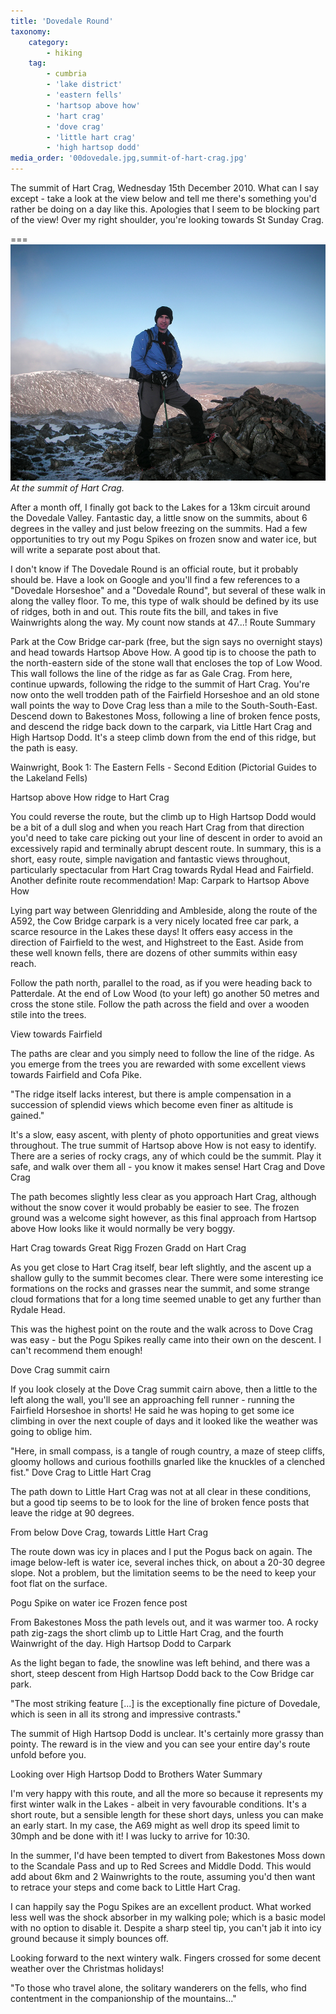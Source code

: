 ```yaml
---
title: 'Dovedale Round'
taxonomy:
    category:
        - hiking
    tag:
        - cumbria
        - 'lake district'
        - 'eastern fells'
        - 'hartsop above how'
        - 'hart crag'
        - 'dove crag'
        - 'little hart crag'
        - 'high hartsop dodd'
media_order: '00dovedale.jpg,summit-of-hart-crag.jpg'
---
```


The summit of Hart Crag, Wednesday 15th December 2010. What can I say except - take a look at the view below and tell me there's something you'd rather be doing on a day like this. Apologies that I seem to be blocking part of the view! Over my right shoulder, you're looking towards St Sunday Crag.

===
![summit-of-hart-crag](summit-of-hart-crag.jpg "summit-of-hart-crag")
*At the summit of Hart Crag.*

After a month off, I finally got back to the Lakes for a 13km circuit around the Dovedale Valley. Fantastic day, a little snow on the summits, about 6 degrees in the valley and just below freezing on the summits. Had a few opportunities to try out my Pogu Spikes on frozen snow and water ice, but will write a separate post about that.

I don't know if The Dovedale Round is an official route, but it probably should be. Have a look on Google and you'll find a few references to a "Dovedale Horseshoe" and a "Dovedale Round", but several of these walk in along the valley floor. To me, this type of walk should be defined by its use of ridges, both in and out. This route fits the bill, and takes in five Wainwrights along the way. My count now stands at 47...!
Route Summary

Park at the Cow Bridge car-park (free, but the sign says no overnight stays) and head towards Hartsop Above How. A good tip is to choose the path to the north-eastern side of the stone wall that encloses the top of Low Wood. This wall follows the line of the ridge as far as Gale Crag. From here, continue upwards, following the ridge to the summit of Hart Crag. You're now onto the well trodden path of the Fairfield Horseshoe and an old stone wall points the way to Dove Crag less than a mile to the South-South-East. Descend down to Bakestones Moss, following a line of broken fence posts, and descend the ridge back down to the carpark, via Little Hart Crag and High Hartsop Dodd. It's a steep climb down from the end of this ridge, but the path is easy.

Wainwright, Book 1: The Eastern Fells - Second Edition (Pictorial Guides to the Lakeland Fells)

Hartsop above How ridge to Hart Crag

You could reverse the route, but the climb up to High Hartsop Dodd would be a bit of a dull slog and when you reach Hart Crag from that direction you'd need to take care picking out your line of descent in order to avoid an excessively rapid and terminally abrupt descent route. In summary, this is a short, easy route, simple navigation and fantastic views throughout, particularly spectacular from Hart Crag towards Rydal Head and Fairfield. Another definite route recommendation!
Map:
Carpark to Hartsop Above How

Lying part way between Glenridding and Ambleside, along the route of the A592, the Cow Bridge carpark is a very nicely located free car park, a scarce resource in the Lakes these days! It offers easy access in the direction of Fairfield to the west, and Highstreet to the East. Aside from these well known fells, there are dozens of other summits within easy reach.

Follow the path north, parallel to the road, as if you were heading back to Patterdale. At the end of Low Wood (to your left) go another 50 metres and cross the stone stile. Follow the path across the field and over a wooden stile into the trees.

View towards Fairfield

The paths are clear and you simply need to follow the line of the ridge. As you emerge from the trees you are rewarded with some excellent views towards Fairfield and Cofa Pike.

"The ridge itself lacks interest, but there is ample compensation in a succession of splendid views which become even finer as altitude is gained."

It's a slow, easy ascent, with plenty of photo opportunities and great views throughout. The true summit of Hartsop above How is not easy to identify. There are a series of rocky crags, any of which could be the summit. Play it safe, and walk over them all - you know it makes sense!
Hart Crag and Dove Crag

The path becomes slightly less clear as you approach Hart Crag, although without the snow cover it would probably be easier to see. The frozen ground was a welcome sight however, as this final approach from Hartsop above How looks like it would normally be very boggy.

Hart Crag towards Great Rigg     Frozen Gradd on Hart Crag

As you get close to Hart Crag itself, bear left slightly, and the ascent up a shallow gully to the summit becomes clear. There were some interesting ice formations on the rocks and grasses near the summit, and some strange cloud formations that for a long time seemed unable to get any further than Rydale Head.

This was the highest point on the route and the walk across to Dove Crag was easy - but the Pogu Spikes really came into their own on the descent. I can't recommend them enough!

Dove Crag summit cairn

If you look closely at the Dove Crag summit cairn above, then a little to the left along the wall, you'll see an approaching fell runner - running the Fairfield Horseshoe in shorts! He said he was hoping to get some ice climbing in over the next couple of days and it looked like the weather was going to oblige him.

"Here, in small compass, is a tangle of rough country, a maze of steep cliffs, gloomy hollows and curious foothills gnarled like the knuckles of a clenched fist."
Dove Crag to Little Hart Crag

The path down to Little Hart Crag was not at all clear in these conditions, but a good tip seems to be to look for the line of broken fence posts that leave the ridge at 90 degrees.

From below Dove Crag, towards Little Hart Crag

The route down was icy in places and I put the Pogus back on again. The image below-left is water ice, several inches thick, on about a 20-30 degree slope. Not a problem, but the limitation seems to be the need to keep your foot flat on the surface.

Pogu Spike on water ice     Frozen fence post

From Bakestones Moss the path levels out, and it was warmer too. A rocky path zig-zags the short climb up to Little Hart Crag, and the fourth Wainwright of the day.
High Hartsop Dodd to Carpark

As the light began to fade, the snowline was left behind, and there was a short, steep descent from High Hartsop Dodd back to the Cow Bridge car park.

"The most striking feature [...] is the exceptionally fine picture of Dovedale, which is seen in all its strong and impressive contrasts."

The summit of High Hartsop Dodd is unclear. It's certainly more grassy than pointy. The reward is in the view and you can see your entire day's route unfold before you.

Looking over High Hartsop Dodd to Brothers Water
Summary

I'm very happy with this route, and all the more so because it represents my first winter walk in the Lakes - albeit in very favourable conditions. It's a short route, but a sensible length for these short days, unless you can make an early start. In my case, the A69 might as well drop its speed limit to 30mph and be done with it! I was lucky to arrive for 10:30.

In the summer, I'd have been tempted to divert from Bakestones Moss down to the Scandale Pass and up to Red Screes and Middle Dodd. This would add about 6km and 2 Wainwrights to the route, assuming you'd then want to retrace your steps and come back to Little Hart Crag.

I can happily say the Pogu Spikes are an excellent product. What worked less well was the shock absorber in my walking pole; which is a basic model with no option to disable it. Despite a sharp steel tip, you can't jab it into icy ground because it simply bounces off.

Looking forward to the next wintery walk. Fingers crossed for some decent weather over the Christmas holidays!

"To those who travel alone, the solitary wanderers on the fells, who find contentment in the companionship of the mountains..."